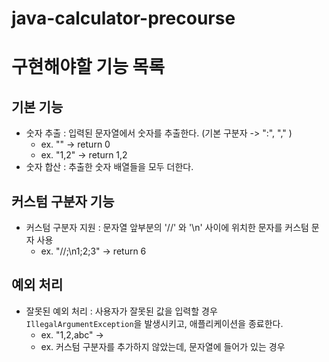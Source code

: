 # java-calculator-precourse

# 구현해야할 기능 목록

## 기본 기능

- 숫자 추출 : 입력된 문자열에서 숫자를 추출한다. (기본 구분자 -> ":", "," )
    - ex. "" -> return 0
    - ex. "1,2" -> return 1,2
- 숫자 합산 : 추출한 숫자 배열들을 모두 더한다.

## 커스텀 구분자 기능

- 커스텀 구분자 지원 : 문자열 앞부분의 '//' 와 '\n' 사이에 위치한 문자를 커스텀 문자 사용
    - ex. "//;\n1;2;3" -> return 6

## 예외 처리

- 잘못된 예외 처리 : 사용자가 잘못된 값을 입력할 경우 `IllegalArgumentException`을 발생시키고, 애플리케이션을 종료한다.
    - ex. "1,2,abc" ->
    - ex. 커스텀 구분자를 추가하지 않았는데, 문자열에 들어가 있는 경우